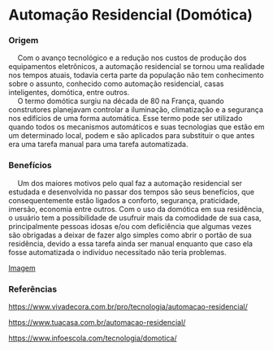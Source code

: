 # Automação Residencial (Domótica)

### **Origem**

&emsp; Com o avanço tecnológico e a redução nos custos de produção dos equipamentos eletrônicos, a automação residencial se tornou uma realidade nos tempos atuais, todavia certa parte da população não tem conhecimento sobre o assunto, conhecido como automação residencial, casas inteligentes, domótica, entre outros.<br />
&emsp; O termo domótica surgiu na década de 80 na França, quando construtores planejavam controlar a iluminação, climatização e a segurança nos edifícios de uma forma automática.
Esse termo pode ser utilizado quando todos os mecanismos automáticos e suas tecnologias que estão em um determinado local, podem e são aplicados para substituir o que antes era uma tarefa manual para uma tarefa automatizada.

### **Benefícios**

&emsp; Um dos maiores motivos pelo qual faz a automação residencial ser estudada e desenvolvida no passar dos tempos são seus benefícios, que consequentemente estão ligados a conforto, segurança, praticidade, imersão, economia entre outros. Com o uso da domótica em sua residência, o usuário tem a possibilidade de usufruir mais da comodidade de sua casa, principalmente pessoas idosas e/ou com deficiência que algumas vezes são obrigadas a deixar de fazer algo simples como abrir o portão de sua residência, devido a essa tarefa ainda ser manual enquanto que caso ela fosse automatizada o indivíduo necessitado não teria problemas.

[Imagem](https://imagens-revista-pro.vivadecora.com.br/uploads/2018/07/Automa%C3%A7%C3%A3o-residencial-seguran%C3%A7a.jpg)



### Referências

https://www.vivadecora.com.br/pro/tecnologia/automacao-residencial/

https://www.tuacasa.com.br/automacao-residencial/

https://www.infoescola.com/tecnologia/domotica/



